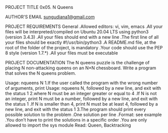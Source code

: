 PROJECT TITLE 
  0x05. N Queens

AUTHOR'S EMAIL
 sungudiana1@gmail.com

PROJECT REQUIREMENTS
 General
.Allowed editors: vi, vim, emacs
.All your files will be interpreted/compiled on Ubuntu 20.04 LTS using python3 (version 3.4.3)
.All your files should end with a new line
.The first line of all your files should be exactly #!/usr/bin/python3
.A README.md file, at the root of the folder of the project, is mandatory
.Your code should use the PEP 8 style (version 1.7.*)
.All your files must be executable

PROJECT DOCUMENTATION
The N queens puzzle is the challenge of placing N non-attacking queens on an N×N chessboard. Write a program that solves the N queens problem.

Usage: nqueens N
1.If the user called the program with the wrong number of arguments, print Usage: nqueens N, followed by a new line, and exit with the status 1
2.where N must be an integer greater or equal to 4
.If N is not an integer, print N must be a number, followed by a new line, and exit with the status 1
.If N is smaller than 4, print N must be at least 4, followed by a new line, and exit with the status 1
3.The program should print every possible solution to the problem
.One solution per line
.Format: see example
.You don’t have to print the solutions in a specific order
.You are only allowed to import the sys module
Read: Queen, Backtracking
